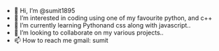 - 👋 Hi, I’m @sumit1895
- 👀 I’m interested in coding using one of my favourite python, and c++
- 🌱 I’m currently learning Pythonand css along with javascript..
- 💞️ I’m looking to collaborate on my various projects..
- 📫 How to reach me gmail: sumit

<!---
sumit1895/sumit1895 is a ✨ special ✨ repository because its `README.md` (this file) appears on your GitHub profile.
You can click the Preview link to take a look at your changes.
--->
